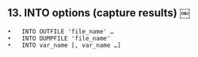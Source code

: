 ## 13.	INTO options (capture results)  ￼
	•	INTO OUTFILE 'file_name' …
	•	INTO DUMPFILE 'file_name'
	•	INTO var_name [, var_name …]
